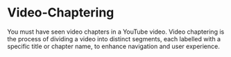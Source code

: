 # Video-Chaptering
You must have seen video chapters in a YouTube video. Video chaptering is the process of dividing a video into distinct segments, each labelled with a specific title or chapter name, to enhance navigation and user experience.
